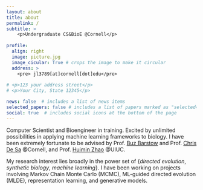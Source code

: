 ```yaml
---
layout: about
title: about
permalink: /
subtitle: >
    <p>Undergraduate CS&BioE @Cornell</p>
    
profile:
  align: right
  image: picture.jpg
  image_cicular: True # crops the image to make it circular
  address: >
    <pre> jl3789[at]cornell[dot]edu</pre>
      
# <p>123 your address street</p>
# <p>Your City, State 12345</p>

news: false  # includes a list of news items
selected_papers: false # includes a list of papers marked as "selected={true}"
social: true  # includes social icons at the bottom of the page
---
```


Computer Scientist and Bioengineer in training. Excited by unlimited possibilities in applying machine
learning frameworks to biology. I have been extremely fortunate to be advised by Prof. [Buz Barstow](https://barstow.bee.cornell.edu) and
Prof. [Chris De Sa](https://www.cs.cornell.edu/~cdesa/) @Cornell, and Prof. [Huimin Zhao](http://faculty.scs.illinois.edu/~zhaogrp/)
@UIUC.

My research interest lies broadly in the power set of {*directed evolution*, 
*synthetic biology*, *machine learning*}.  I have been working on projects involving 
Markov Chain Monte Carlo (MCMC), 
ML-guided directed evolution (MLDE), representation learning, and generative models.  


<!-- 

Write your biography here. Tell the world about yourself. Link to your favorite [subreddit](http://reddit.com). You can put a picture in, too. The code is already in, just name your picture `prof_pic.jpg` and put it in the `img/` folder.

Put your address / P.O. box / other info right below your picture. You can also disable any these elements by editing `profile` property of the YAML header of your `_pages/about.md`. Edit `_bibliography/papers.bib` and Jekyll will render your [publications page](/al-folio/publications/) automatically.

Link to your social media connections, too. This theme is set up to use [Font Awesome icons](http://fortawesome.github.io/Font-Awesome/) and [Academicons](https://jpswalsh.github.io/academicons/), like the ones below. Add your Facebook, Twitter, LinkedIn, Google Scholar, or just disable all of them. -->
